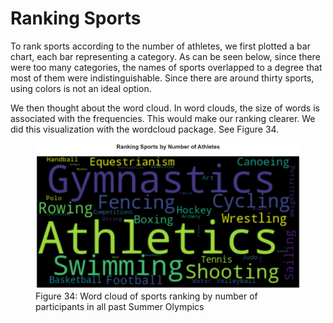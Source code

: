 # Ranking Sports

To rank sports according to the number of athletes, we first plotted a bar chart, each bar representing a category. As can be seen below, since there were too many categories, the names of sports overlapped to a degree that most of them were indistinguishable. Since there are around thirty sports, using colors is not an ideal option. 

We then thought about the word cloud. In word clouds, the size of words is associated with the frequencies. This would make our ranking clearer. We did this visualization with the wordcloud package. See Figure 34.

<figure>
  <img src="https://raw.githubusercontent.com/hongtaoh/olymvis/master/static/pics/g-4-2.png"></img>
  <figcaption>
  	Figure 34: Word cloud of sports ranking by number of participants in all past Summer Olympics
  </figcaption>
</figure>